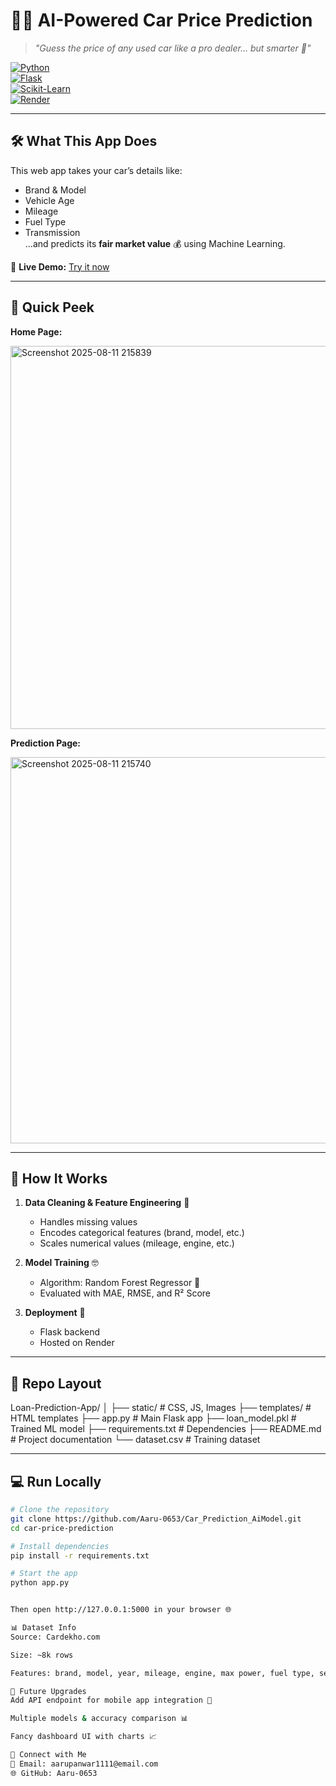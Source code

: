 # 🚗💨 AI-Powered Car Price Prediction

> *"Guess the price of any used car like a pro dealer… but smarter 🤖"*  

[![Python](https://img.shields.io/badge/Python-3.9+-FFD43B?logo=python&logoColor=blue)](https://www.python.org/)  
[![Flask](https://img.shields.io/badge/Flask-000000?logo=flask)](https://flask.palletsprojects.com/)  
[![Scikit-Learn](https://img.shields.io/badge/Scikit--Learn-F7931E?logo=scikit-learn&logoColor=white)](https://scikit-learn.org/)  
[![Render](https://img.shields.io/badge/Deployed%20on-Render-46E3B7?logo=render)](https://your-render-link-here)

---

## 🛠 What This App Does
This web app takes your car’s details like:
- Brand & Model
- Vehicle Age
- Mileage
- Fuel Type
- Transmission  
...and predicts its **fair market value** 💰 using Machine Learning.

📍 **Live Demo:** [Try it now]([https://your-render-link-here](https://car-prediction-aimodel.onrender.com/predict))

---

## 📸 Quick Peek  
**Home Page:**  

<img width="1309" height="613" alt="Screenshot 2025-08-11 215839" src="https://github.com/user-attachments/assets/2b243919-4221-4fe7-ba9a-f1e2ea79274b" />



**Prediction Page:**  

<img width="1310" height="618" alt="Screenshot 2025-08-11 215740" src="https://github.com/user-attachments/assets/a8529b94-725e-4ee6-9204-585d68e18254" />


---

## 🧠 How It Works
1. **Data Cleaning & Feature Engineering** 🧹  
   - Handles missing values  
   - Encodes categorical features (brand, model, etc.)  
   - Scales numerical values (mileage, engine, etc.)  
   
2. **Model Training** 🤓  
   - Algorithm: Random Forest Regressor 🌲  
   - Evaluated with MAE, RMSE, and R² Score  

3. **Deployment** 🚀  
   - Flask backend  
   - Hosted on Render  

---

## 📂 Repo Layout

Loan-Prediction-App/
│
├── static/               # CSS, JS, Images
├── templates/            # HTML templates
├── app.py                 # Main Flask app
├── loan_model.pkl         # Trained ML model
├── requirements.txt       # Dependencies
├── README.md              # Project documentation
└── dataset.csv            # Training dataset




---

## 💻 Run Locally
```bash
# Clone the repository
git clone https://github.com/Aaru-0653/Car_Prediction_AiModel.git
cd car-price-prediction

# Install dependencies
pip install -r requirements.txt

# Start the app
python app.py


Then open http://127.0.0.1:5000 in your browser 🌐

📊 Dataset Info
Source: Cardekho.com

Size: ~8k rows

Features: brand, model, year, mileage, engine, max power, fuel type, seller type, transmission, seats.

🎯 Future Upgrades
Add API endpoint for mobile app integration 📱

Multiple models & accuracy comparison 📊

Fancy dashboard UI with charts 📈

💬 Connect with Me
💌 Email: aarupanwar1111@email.com
🌐 GitHub: Aaru-0653

